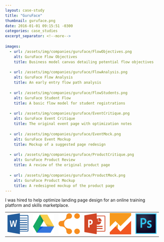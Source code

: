 ```yaml
---
layout: case-study
title: "GuruFace"
thumbnail: guruface.png
date: 2016-01-01 09:15:51 -0300
categories: case_studies
excerpt_separator: <!--more-->

images:
  - url: /assets/img/companies/guruface/FlowObjectives.png
    alt: GuruFace Flow Objectives
    title: Business model canvas detailing potential flow objectives
    
  - url: /assets/img/companies/guruface/FlowAnalysis.png
    alt: GuruFace Flow Analysis
    title: An early entry flow path analysis

  - url: /assets/img/companies/guruface/FlowStudents.png
    alt: GuruFace Student Flow
    title: A basic flow model for student registrations

  - url: /assets/img/companies/guruface/EventCritique.png
    alt: GuruFace Event Critique
    title: The original event page with optimization notes
    
  - url: /assets/img/companies/guruface/EventMock.png
    alt: GuruFace Event Mockup
    title: Mockup of a suggested page redesign
    
  - url: /assets/img/companies/guruface/ProductCritique.png
    alt: GuruFace Product Review
    title: A review of the original product page 

  - url: /assets/img/companies/guruface/ProductMock.png
    alt: GuruFace Product Mockup
    title: A redesigned mockup of the product page
---
```


I was hired to help optimize landing page design for an online training platform and skills marketplace.
<!--more-->

<table class="tools">
<td><img alt="Microsoft Word" src="/assets/img/tools/msword.png"/></td>
<td><img alt="Google Docs"    src="/assets/img/tools/googledocs.png"/></td>
<td><img alt="LucidChart" src="/assets/img/tools/lucidchart.png"/></td>
<td><img alt="Microsoft Power Point" src="/assets/img/tools/mspowerpoint.png"/></td>
<td><img alt="Google Analytics" src="/assets/img/tools/googleanalytics.png"/></td>
<td><img alt="Photoshop"      src="/assets/img/tools/photoshop.png"/></td>
</table>

